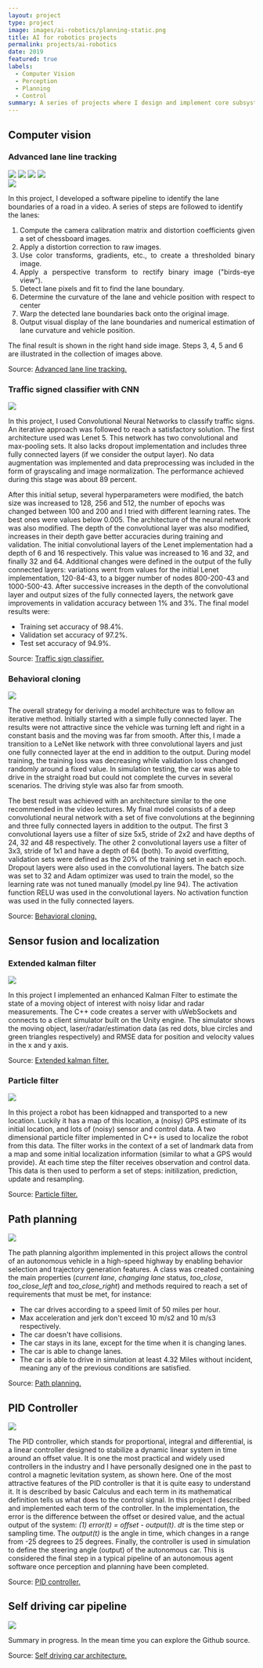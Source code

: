 ```yaml
---
layout: project
type: project
image: images/ai-robotics/planning-static.png
title: AI for robotics projects
permalink: projects/ai-robotics
date: 2019
featured: true
labels:
  - Computer Vision
  - Perception
  - Planning
  - Control
summary: A series of projects where I design and implement core subsystems of an autonomous vehicle. These are perception (computer vision, sensor fusion and localization), planning (route planning, prediction, behavior planning, trajectory generation) and control (PID)
---
```

## Computer vision

### Advanced lane line tracking

<div class="ui small rounded images">
  <img class="ui image zoom" src="../images/ai-robotics/original.png">
  <img class="ui image zoom" src="../images/ai-robotics/binary.png">
  <img class="ui image zoom" src="../images/ai-robotics/perspective-transform.png">
  <img class="ui image zoom" src="../images/ai-robotics/curvature-position.png">
</div>

<img class="ui medium right floated rounded image chime zoom medium-amp2" src="../images/ai-robotics/estimations-warped.png">

<p class="pjustify">In this project, I developed a software pipeline to identify the lane boundaries of a road in a video. A series of steps are followed to identify the lanes:</p>

<ol style="text-align: justify !important;"> 
<li> Compute the camera calibration matrix and distortion coefficients given a set of chessboard images. </li> 
<li> Apply a distortion correction to raw images. </li> 
<li> Use color transforms, gradients, etc., to create a thresholded binary image. </li> 
<li> Apply a perspective transform to rectify binary image ("birds-eye view"). </li> 
<li> Detect lane pixels and fit to find the lane boundary. </li> 
<li> Determine the curvature of the lane and vehicle position with respect to center </li> 
<li> Warp the detected lane boundaries back onto the original image. </li>
<li> Output visual display of the lane boundaries and numerical estimation of lane curvature and vehicle position. </li></ol>  
<p style="text-align:left !important;">The final result is shown in the right hand side image. Steps 3, 4, 5 and 6 are illustrated in the collection of images above.</p>

<p class="pjustify">Source: <a class="hlink" href="https://github.com/juandarr/Advanced-lane-line-tracking"><i class="large github icon"></i>Advanced lane line tracking.</a></p>

### Traffic signed classifier with CNN

<img class="ui medium right floated rounded image chime zoom medium-amp2" src="../images/ai-robotics/traffic-signs.png">

<p class="pjustify">In this project, I used Convolutional Neural Networks to classify traffic signs. An iterative approach was followed to reach a satisfactory solution. The first architecture used was Lenet 5. This network has two convolutional and max-pooling sets. It also lacks dropout implementation and includes three fully connected layers (if we consider the output layer). No data augmentation was implemented and data preprocessing was included in the form of grayscaling and image normalization. The performance achieved during this stage was about 89 percent.

After this initial setup, several hyperparameters were modified, the batch size was increased to 128, 256 and 512, the number of epochs was changed between 100 and 200 and I tried with different learning rates. The best ones were values below 0.005. The architecture of the neural network was also modified. The depth of the convolutional layer was also modified, increases in their depth gave better accuracies during training and validation. The initial convolutional layers of the Lenet implementation had a depth of 6 and 16 respectively. This value was increased to 16 and 32, and finally 32 and 64. Additional changes were defined in the output of the fully connected layers: variations went from values for the initial Lenet implementation, 120-84-43, to a bigger number of nodes 800-200-43 and 1000-500-43. After successive increases in the depth of the convolutional layer and output sizes of the fully connected layers, the network gave improvements in validation accuracy between 1% and 3%. The final model results were:

<ul style="text-align:left !important;">
   <li> Training set accuracy of  98.4%.</li>
   <li> Validation set accuracy of  97.2%.</li>
   <li> Test set accuracy of 94.9%.</li>
</ul>

</p>

<p class="pjustify">Source: <a class="hlink" href="https://github.com/juandarr/German-traffic-sign-classifier"><i class="large github icon"></i>Traffic sign classifier.</a></p>

### Behavioral cloning

<img class="ui medium right floated rounded image chime zoom medium-amp2" src="../images/ai-robotics/behavioral-cloning.png">

<p class="pjustify">The overall strategy for deriving a model architecture was to follow an iterative method. Initially started with a simple fully connected layer. The results were not attractive since the vehicle was turning left and right in a constant basis and the moving was far from smooth. After this, I made a transition to a LeNet like network with three convolutional layers and just one fully connected layer at the end in addition to the output. During model training, the training loss was decreasing while validation loss changed randomly around a fixed value. In simulation testing, the car was able to drive in the straight road but could not complete the curves in several scenarios. The driving style was also far from smooth.

The best result was achieved with an architecture similar to the one recommended in the video lectures. My final model consists of a deep convolutional neural network with a set of five convolutions at the beginning and three fully connected layers in addition to the output. The first 3 convolutional layers use a filter of size 5x5, stride of 2x2 and have depths of 24, 32 and 48 respectively. The other 2 convolutional layers use a filter of 3x3, stride of 1x1 and have a depth of 64 (both). To avoid overfitting, validation sets were defined as the 20% of the training set in each epoch. Dropout layers were also used in the convolutional layers. The batch size was set to 32 and Adam optimizer was used to train the model, so the learning rate was not tuned manually (model.py line 94). The activation function RELU was used in the convolutional layers. No activation function was used in the fully connected layers.</p>

<p class="pjustify">Source: <a class="hlink" href="https://github.com/juandarr/Behavioral-cloning"><i class="large github icon"></i>Behavioral cloning.</a></p>

## Sensor fusion and localization

### Extended kalman filter

<div class="ui medium rounded images">
  <img class="ui image zoom medium-amp2" src="../images/ai-robotics/kalman-filter.png">
</div>

<p class="pjustify">In this project I implemented an enhanced Kalman Filter to estimate the state of a moving object of interest with noisy lidar and radar measurements. The C++ code creates a server with uWebSockets and connects to a client simulator built on the Unity engine. The simulator shows the moving object, laser/radar/estimation data (as red dots, blue circles and green triangles respectively) and RMSE data for position and velocity values in the x and y axis.</p>

<p class="pjustify">Source: <a class="hlink" href="https://github.com/juandarr/Extended-kalman-filter"><i class="large github icon"></i>Extended kalman filter.</a></p>

### Particle filter

<div class="ui medium rounded images">
  <img class="ui image zoom medium-amp2" src="../images/ai-robotics/particle-filter.png">
</div>

<p class="pjustify">In this project a robot has been kidnapped and transported to a new location. Luckily it has a map of this location, a (noisy) GPS estimate of its initial location, and lots of (noisy) sensor and control data. A two dimensional particle filter implemented in C++ is used to localize the robot from this data. The filter works in the context of a set of landmark data from a map and some initial localization information (similar to what a GPS would provide). At each time step the filter receives observation and control data. This data is then used to perform a set of steps: initilization, prediction, update and resampling.</p>

<p class="pjustify">Source: <a class="hlink" href="https://github.com/juandarr/Particle-filter"><i class="large github icon"></i>Particle filter.</a></p>

## Path planning

<div class="ui medium rounded images">
  <img class="ui image zoom medium-amp1_3" src="../images/ai-robotics/planning2.gif">
</div>

<p class="pjustify">The path planning algorithm implemented in this project allows the control of an autonomous vehicle in a high-speed highway by enabling behavior selection and trajectory generation features. A class was created containing the main properties (<em>current lane</em>, <em>changing lane</em> status, <em>too_close</em>, <em>too_close_left</em> and <em>too_close_right</em>) and methods required to reach a set of requirements that must be met, for instance:
<ul style="text-align: left !important;">
    <li>The car drives according to a speed limit of 50 miles per hour.</li>
    <li>Max acceleration and jerk don't exceed 10 m/s2 and 10 m/s3 respectively.</li>
    <li>The car doesn't have collisions.</li>
    <li>The car stays in its lane, except for the time when it is changing lanes.</li>
    <li>The car is able to change lanes.</li>
    <li>The car is able to drive in simulation at least 4.32 Miles without incident, meaning any of the previous conditions are satisfied.</li>
</ul>
</p>

<p class="pjustify">Source: <a class="hlink" href="https://github.com/juandarr/Path-planning"><i class="large github icon"></i>Path planning.</a></p>

## PID Controller 

<div class="ui medium rounded images">
  <img class="ui image zoom medium-amp1_3" src="../images/ai-robotics/PID-control.png">
</div>

<p class="pjustify">The PID controller, which stands for proportional, integral and differential, is a linear controller designed to stabilize a dynamic linear system in time around an offset value. It is one the most practical and widely used controllers in the industry and I have personally designed one in the past to control a magnetic levitation system, as shown here. One of the most attractive features of the PID controller is that it is quite easy to understand it. It is described by basic Calculus and each term in its mathematical definition tells us what does to the control signal. In this project I described and implemented each term of the controller. In the implementation, the error is the difference between the offset or desired value, and the actual output of the system: <em>(1) error(t) = offset - output(t)</em>. <em>dt</em> is the time step or sampling time. The <em>output(t)</em> is the angle in time, which changes in a range from -25 degrees to 25 degrees. Finally, the controller is used in simulation to define the steering angle (output) of the autonomous car. This is considered the final step in a typical pipeline of an autonomous agent software once perception and planning have been completed.</p>

<p class="pjustify">Source: <a class="hlink" href="https://github.com/juandarr/PID-controller"><i class="large github icon"></i>PID controller.</a></p>

## Self driving car pipeline

<div class="ui medium rounded images">
  <img class="ui image zoom medium-amp1_3" src="../images/ai-robotics/carla.jpeg">
</div>

<p class="pjustify">Summary in progress. In the mean time you can explore the Github source.</p>

<p class="pjustify">Source: <a class="hlink" href="https://github.com/juandarr/Self-driving-car-Capstone"><i class="large github icon"></i>Self driving car architecture.</a></p>